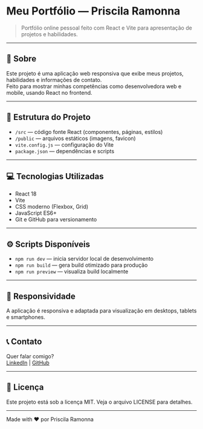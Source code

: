 # Meu Portfólio — Priscila Ramonna

> Portfólio online pessoal feito com React e Vite para apresentação de projetos e habilidades.

---

## 🚀 Sobre

Este projeto é uma aplicação web responsiva que exibe meus projetos, habilidades e informações de contato.  
Feito para mostrar minhas competências como desenvolvedora web e mobile, usando React no frontend.

---

## 📁 Estrutura do Projeto

- `/src` — código fonte React (componentes, páginas, estilos)
- `/public` — arquivos estáticos (imagens, favicon)
- `vite.config.js` — configuração do Vite
- `package.json` — dependências e scripts

---

## 💻 Tecnologias Utilizadas

- React 18
- Vite
- CSS moderno (Flexbox, Grid)
- JavaScript ES6+
- Git e GitHub para versionamento

---

## ⚙️ Scripts Disponíveis

- `npm run dev` — inicia servidor local de desenvolvimento
- `npm run build` — gera build otimizado para produção
- `npm run preview` — visualiza build localmente

---

## 📱 Responsividade

A aplicação é responsiva e adaptada para visualização em desktops, tablets e smartphones.

---

## 📞 Contato

Quer falar comigo?  
[LinkedIn](https://www.linkedin.com/in/priscila-pires-171617128/) | [GitHub](https://github.com/Princyrr)

---

## 📜 Licença

Este projeto está sob a licença MIT. Veja o arquivo LICENSE para detalhes.

---

Made with ❤️ por Priscila Ramonna
